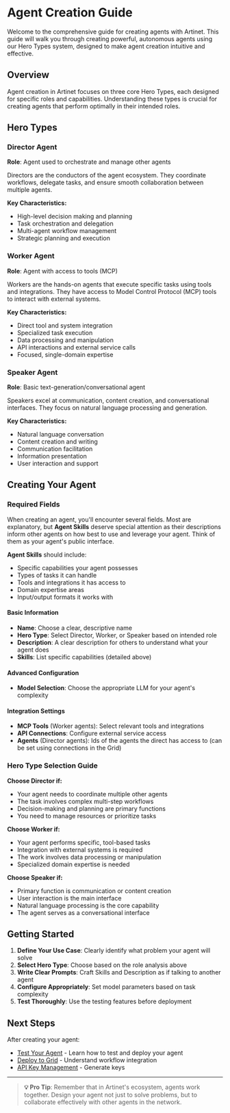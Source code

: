 # Agent Creation Guide

Welcome to the comprehensive guide for creating agents with Artinet. This guide will walk you through creating powerful, autonomous agents using our Hero Types system, designed to make agent creation intuitive and effective.

## Overview

Agent creation in Artinet focuses on three core Hero Types, each designed for specific roles and capabilities. Understanding these types is crucial for creating agents that perform optimally in their intended roles.

## Hero Types

### Director Agent
**Role**: Agent used to orchestrate and manage other agents

Directors are the conductors of the agent ecosystem. They coordinate workflows, delegate tasks, and ensure smooth collaboration between multiple agents.

**Key Characteristics:**
- High-level decision making and planning
- Task orchestration and delegation
- Multi-agent workflow management
- Strategic planning and execution

### Worker Agent  
**Role**: Agent with access to tools (MCP)

Workers are the hands-on agents that execute specific tasks using tools and integrations. They have access to Model Control Protocol (MCP) tools to interact with external systems.

**Key Characteristics:**
- Direct tool and system integration
- Specialized task execution
- Data processing and manipulation
- API interactions and external service calls
- Focused, single-domain expertise

### Speaker Agent
**Role**: Basic text-generation/conversational agent

Speakers excel at communication, content creation, and conversational interfaces. They focus on natural language processing and generation.

**Key Characteristics:**
- Natural language conversation
- Content creation and writing
- Communication facilitation
- Information presentation
- User interaction and support

## Creating Your Agent

### Required Fields

When creating an agent, you'll encounter several fields. Most are explanatory, but **Agent Skills** deserve special attention as their descriptions inform other agents on how best to use and leverage your agent. Think of them as your agent's public interface. 

**Agent Skills** should include:
- Specific capabilities your agent possesses
- Types of tasks it can handle
- Tools and integrations it has access to
- Domain expertise areas
- Input/output formats it works with

#### Basic Information
- **Name**: Choose a clear, descriptive name
- **Hero Type**: Select Director, Worker, or Speaker based on intended role
- **Description**: A clear description for others to understand what your agent does
- **Skills**: List specific capabilities (detailed above)

#### Advanced Configuration
- **Model Selection**: Choose the appropriate LLM for your agent's complexity

#### Integration Settings
- **MCP Tools** (Worker agents): Select relevant tools and integrations
- **API Connections**: Configure external service access
- **Agents** (Director agents): Ids of the agents the direct has access to (can be set using connections in the Grid)

### Hero Type Selection Guide

**Choose Director if:**
- Your agent needs to coordinate multiple other agents
- The task involves complex multi-step workflows
- Decision-making and planning are primary functions
- You need to manage resources or prioritize tasks

**Choose Worker if:**
- Your agent performs specific, tool-based tasks
- Integration with external systems is required
- The work involves data processing or manipulation
- Specialized domain expertise is needed

**Choose Speaker if:**
- Primary function is communication or content creation
- User interaction is the main interface
- Natural language processing is the core capability
- The agent serves as a conversational interface

## Getting Started

1. **Define Your Use Case**: Clearly identify what problem your agent will solve
2. **Select Hero Type**: Choose based on the role analysis above
3. **Write Clear Prompts**: Craft Skills and Description as if talking to another agent
4. **Configure Appropriately**: Set model parameters based on task complexity
5. **Test Thoroughly**: Use the testing features before deployment

## Next Steps

After creating your agent:

- [Test Your Agent](test-and-deploy.md) - Learn how to test and deploy your agent
- [Deploy to Grid](grid-management.md) - Understand workflow integration
- [API Key Management](api-keys.md) - Generate keys

---

> **💡 Pro Tip**: Remember that in Artinet's ecosystem, agents work together. Design your agent not just to solve problems, but to collaborate effectively with other agents in the network. 